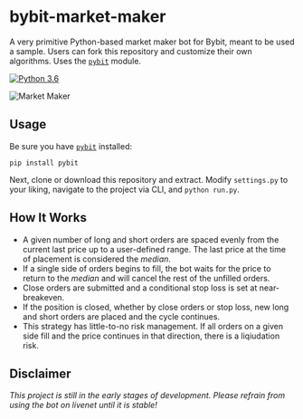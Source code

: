 # bybit-market-maker
A very primitive Python-based market maker bot for Bybit, meant to be used a sample. Users can fork this repository and customize their own algorithms. Uses the [`pybit`](https://github.com/verata-veritatis/pybit) module.

[![Python 3.6](https://img.shields.io/badge/python-3.6%20|%203.7%20|%203.8-blue.svg)](https://www.python.org/downloads/)

![Market Maker](https://i.imgur.com/XZc8tUg.png)

## Usage
Be sure you have [`pybit`](https://github.com/verata-veritatis/pybit) installed:
```
pip install pybit
```
Next, clone or download this repository and extract. Modify `settings.py` to your liking, navigate to the project via CLI, and `python run.py`.

## How It Works
- A given number of long and short orders are spaced evenly from the current last price up to a user-defined range. The last price at the time of placement is considered the *median*. 
- If a single side of orders begins to fill, the bot waits for the price to return to the *median* and will cancel the rest of the unfilled orders.
- Close orders are submitted and a conditional stop loss is set at near-breakeven.
- If the position is closed, whether by close orders or stop loss, new long and short orders are placed and the cycle continues.
- This strategy has little-to-no risk management. If all orders on a given side fill and the price continues in that direction, there is a liqiudation risk.

## Disclaimer
*This project is still in the early stages of development. Please refrain from using the bot on livenet until it is stable!*
